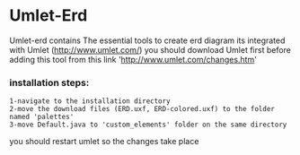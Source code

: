 # Umlet-Erd

Umlet-erd  contains The essential tools to create erd diagram
its integrated with Umlet (http://www.umlet.com/)
you should download Umlet first before adding this tool from this link 'http://www.umlet.com/changes.htm'
### installation steps:

```
1-navigate to the installation directory
2-move the download files (ERD.uxf, ERD-colored.uxf) to the folder named 'palettes'
3-move Default.java to 'custom_elements' folder on the same directory 
```

you should restart umlet so the changes take place
